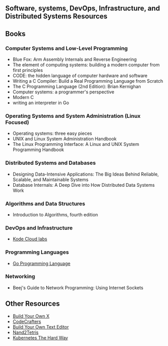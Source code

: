 
## Software, systems, DevOps, Infrastructure, and Distributed Systems Resources



## Books

### Computer Systems and Low-Level Programming
- Blue Fox: Arm Assembly Internals and Reverse Engineering
- The element of computing systems: building a modern computer from first principles
- CODE: the hidden language of computer hardware and software
- Writing a C Compiler: Build a Real Programming Language from Scratch
- The C Programming Language (2nd Edition): Brian Kernighan
- Computer systems: a programmer's perspective
- Modern C
- writing an interpreter in Go

### Operating Systems and System Administration (Linux Focused)
- Operating systems: three easy pieces
- UNIX and Linux System Administration Handbook
- The Linux Programming Interface: A Linux and UNIX System Programming Handbook

### Distributed Systems and Databases
- Designing Data-Intensive Applications: The Big Ideas Behind Reliable, Scalable, and Maintainable Systems
- Database Internals: A Deep Dive into How Distributed Data Systems Work

### Algorithms and Data Structures
- Introduction to Algorithms, fourth edition

### DevOps and Infrastructure
- [Kode Cloud labs](https://kodekloud.com)

### Programming Languages

- [Go Programming Language](https://go.dev/doc/effective_go)

### Networking
- Beej's Guide to Network Programming: Using Internet Sockets


## Other Resources
- [Build Your Own X](https://build-your-own.org)
- [CodeCrafters](https://codecrafters.io)
- [Build Your Own Text Editor](https://viewsourcecode.org/snaptoken/kilo/)
- [Nand2Tetris](https://www.nand2tetris.org)
- [Kubernetes The Hard Way](https://github.com/kelseyhightower/kubernetes-the-hard-way)
